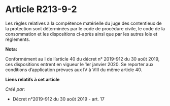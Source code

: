# Article R213-9-2

Les règles relatives à la compétence matérielle du juge des contentieux de la protection sont déterminées par le code de
procédure civile, le code de la consommation et les dispositions ci-après ainsi que par les autres lois et règlements.

**Nota:**

Conformément au I de l’article 40 du décret n° 2019-912 du 30 août 2019, ces dispositions entrent en vigueur le 1er janvier
2020. Se reporter aux conditions d’application prévues aux IV à VIII du même article 40.

**Liens relatifs à cet article**

_Créé par_:

  - Décret n°2019-912 du 30 août 2019 - art. 17
